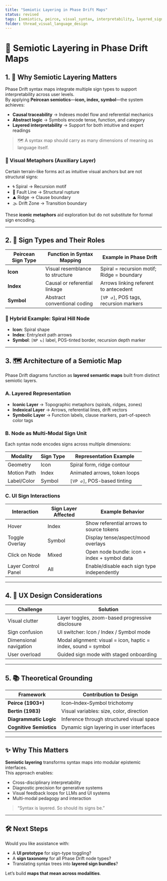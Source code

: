 ```yaml
---
title: "Semiotic Layering in Phase Drift Maps"
status: revised
tags: [semiotics, peirce, visual_syntax, interpretability, layered_signs, ui_design]
folder: thread_visual_language_design
---
```


# 🧭 Semiotic Layering in Phase Drift Maps

## 1. 🧠 Why Semiotic Layering Matters

Phase Drift syntax maps integrate multiple sign types to support interpretability across user levels.  
By applying **Peircean semiotics**—**icon, index, symbol**—the system achieves:

- **Causal traceability** → Indexes model flow and referential mechanics  
- **Abstract logic** → Symbols encode tense, function, and category  
- **Layered interpretability** → Support for both intuitive and expert readings  

> 🗺 A syntax map should carry as many dimensions of meaning as language itself.

### 🔹 Visual Metaphors (Auxiliary Layer)

Certain terrain-like forms act as intuitive visual anchors but are not structural signs:

- 🌀 Spiral → Recursion motif  
- 🌋 Fault Line → Structural rupture  
- ⛰ Ridge → Clause boundary  
- 🌫 Drift Zone → Transition boundary  

These **iconic metaphors** aid exploration but do not substitute for formal sign encoding.

---

## 2. 🧩 Sign Types and Their Roles

| Peircean Sign Type | Function in Syntax Mapping         | Example in Phase Drift                     |
|--------------------|------------------------------------|--------------------------------------------|
| **Icon**           | Visual resemblance to structure     | Spiral = recursion motif; Ridge = boundary |
| **Index**          | Causal or referential linkage       | Arrows linking referent to antecedent      |
| **Symbol**         | Abstract conventional coding        | `[VP ↺]`, POS tags, recursion markers       |

### 🔁 Hybrid Example: Spiral Hill Node  
- **Icon**: Spiral shape  
- **Index**: Entry/exit path arrows  
- **Symbol**: `[NP ↻]` label, POS-tinted border, recursion depth marker

---

## 3. 🗺 Architecture of a Semiotic Map

Phase Drift diagrams function as **layered semantic maps** built from distinct semiotic layers.

### A. Layered Representation

- **Iconic Layer** → Topographic metaphors (spirals, ridges, zones)  
- **Indexical Layer** → Arrows, referential lines, drift vectors  
- **Symbolic Layer** → Function labels, clause markers, part-of-speech color tags

### B. Node as Multi-Modal Sign Unit

Each syntax node encodes signs across multiple dimensions:

| Modality     | Sign Type | Representation Example         |
|--------------|-----------|--------------------------------|
| Geometry     | Icon      | Spiral form, ridge contour     |
| Motion Path  | Index     | Animated arrows, token loops   |
| Label/Color  | Symbol    | `[VP ↺]`, POS-based tinting    |

### C. UI Sign Interactions

| Interaction         | Sign Layer Affected     | Example Behavior                            |
|---------------------|-------------------------|----------------------------------------------|
| Hover               | Index                   | Show referential arrows to source tokens     |
| Toggle Overlay      | Symbol                  | Display tense/aspect/mood overlays           |
| Click on Node       | Mixed                   | Open node bundle: icon + index + symbol data |
| Layer Control Panel | All                     | Enable/disable each sign type independently  |

---

## 4. 🚧 UX Design Considerations

| Challenge                  | Solution                                           |
|---------------------------|----------------------------------------------------|
| Visual clutter             | Layer toggles, zoom-based progressive disclosure  |
| Sign confusion             | UI switcher: Icon / Index / Symbol mode           |
| Dimensional navigation     | Modal alignment: visual = icon, haptic = index, sound = symbol |
| User overload              | Guided sign mode with staged onboarding           |

---

## 5. 📚 Theoretical Grounding

| Framework                 | Contribution to Design                             |
|---------------------------|-----------------------------------------------------|
| **Peirce (1903+)**         | Icon–Index–Symbol trichotomy                        |
| **Bertin (1983)**          | Visual variables: size, color, direction            |
| **Diagrammatic Logic**     | Inference through structured visual space           |
| **Cognitive Semiotics**    | Dynamic sign layering in user interfaces            |

---

## ✨ Why This Matters

**Semiotic layering** transforms syntax maps into modular epistemic interfaces.  
This approach enables:

- Cross-disciplinary interpretability  
- Diagnostic precision for generative systems  
- Visual feedback loops for LLMs and UI systems  
- Multi-modal pedagogy and interaction  

> “Syntax is layered. So should its signs be.”

---

## 🛠️ Next Steps

Would you like assistance with:

- A **UI prototype** for sign-type toggling?  
- A **sign taxonomy** for all Phase Drift node types?  
- Translating syntax trees into **layered sign bundles**?

Let’s build **maps that mean across modalities**.
